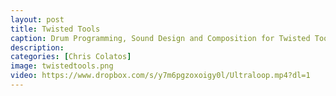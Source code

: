 ```yaml
---
layout: post
title: Twisted Tools
caption: Drum Programming, Sound Design and Composition for Twisted Tools Instruments
description: 
categories: [Chris Colatos]
image: twistedtools.png
video: https://www.dropbox.com/s/y7m6pgzoxoigy0l/Ultraloop.mp4?dl=1
---
```

